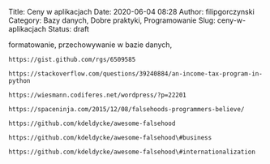 Title: Ceny w aplikacjach
Date: 2020-06-04 08:28
Author: filipgorczynski
Category: Bazy danych, Dobre praktyki, Programowanie
Slug: ceny-w-aplikacjach
Status: draft

formatowanie, przechowywanie w bazie danych,

`https://gist.github.com/rgs/6509585`

`https://stackoverflow.com/questions/39240884/an-income-tax-program-in-python`

`https://wiesmann.codiferes.net/wordpress/?p=22201`

`https://spaceninja.com/2015/12/08/falsehoods-programmers-believe/`

`https://github.com/kdeldycke/awesome-falsehood`

`https://github.com/kdeldycke/awesome-falsehood\#business`

`https://github.com/kdeldycke/awesome-falsehood\#internationalization`

